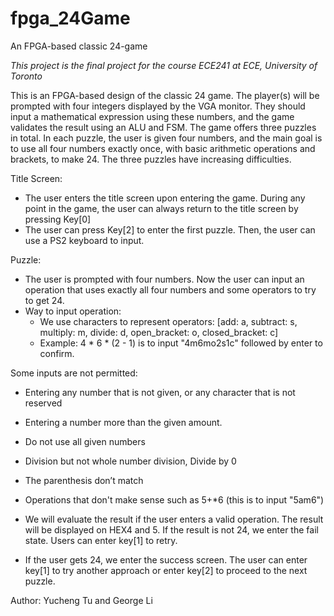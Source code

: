 # fpga_24Game
An FPGA-based classic 24-game


*This project is the final project for the course ECE241 at ECE, University of Toronto*

This is an FPGA-based design of the classic 24 game. The player(s) will be prompted with four integers displayed by the VGA monitor. They should input a mathematical expression using these numbers, and the game validates the result using an ALU and FSM. The game offers three puzzles in total. In each puzzle, the user is given four numbers, and the main goal is to use all four numbers exactly once, with basic arithmetic operations and brackets, to make 24. The three puzzles have increasing difficulties. 

Title Screen:
- The user enters the title screen upon entering the game. During any point in the game, the user can always return to the title screen by pressing Key[0]
- The user can press Key[2] to enter the first puzzle. Then, the user can use a PS2 keyboard to input.

Puzzle:
- The user is prompted with four numbers. Now the user can input an operation that uses exactly all four numbers and some operators to try to get 24.
- Way to input operation:
  * We use characters to represent operators: [add: a, subtract: s, multiply: m, divide: d, open_bracket: o, closed_bracket: c]
  * Example: 4 * 6 * (2 - 1) is to input "4m6mo2s1c" followed by enter to confirm.

Some inputs are not permitted: 
- Entering any number that is not given, or any character that is not reserved
- Entering a number more than the given amount. 
- Do not use all given numbers
- Division but not whole number division, Divide by 0
- The parenthesis don’t match 
- Operations that don't make sense such as 5+*6  (this is to input "5am6")

- We will evaluate the result if the user enters a valid operation. The result will be displayed on HEX4 and 5.
If the result is not 24, we enter the fail state. Users can enter key[1] to retry.

- If the user gets 24, we enter the success screen. The user can enter key[1] to try another approach or enter key[2] to proceed to the next puzzle.

Author: Yucheng Tu and George Li
